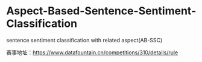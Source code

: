 # Aspect-Based-Sentence-Sentiment-Classification
sentence sentiment classification with related aspect(AB-SSC)

赛事地址：https://www.datafountain.cn/competitions/310/details/rule
